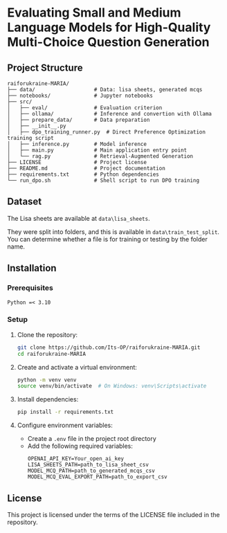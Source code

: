 # Evaluating Small and Medium Language Models for High-Quality Multi-Choice Question Generation

## Project Structure
```
raiforukraine-MARIA/
├── data/                   # Data: lisa sheets, generated mcqs
├── notebooks/              # Jupyter notebooks
├── src/                    
│   ├── eval/               # Evaluation criterion
│   ├── ollama/             # Inference and convertion with Ollama
│   ├── prepare_data/       # Data preparation
│   ├── __init__.py         
│   ├── dpo_training_runner.py  # Direct Preference Optimization training script
│   ├── inference.py        # Model inference
│   ├── main.py             # Main application entry point
│   └── rag.py              # Retrieval-Augmented Generation
├── LICENSE                 # Project license
├── README.md               # Project documentation
├── requirements.txt        # Python dependencies
└── run_dpo.sh              # Shell script to run DPO training
```

## Dataset
The Lisa sheets are available at ```data\lisa_sheets```.

They were split into folders, and this is available in ```data\train_test_split```.
You can determine whether a file is for training or testing by the folder name.

## Installation

### Prerequisites
```
Python =< 3.10
```

### Setup
1. Clone the repository:
   ```bash
   git clone https://github.com/Its-OP/raiforukraine-MARIA.git
   cd raiforukraine-MARIA
   ```

2. Create and activate a virtual environment:
   ```bash
   python -m venv venv
   source venv/bin/activate  # On Windows: venv\Scripts\activate
   ```

3. Install dependencies:
   ```bash
   pip install -r requirements.txt
   ```

4. Configure environment variables:
   - Create a `.env` file in the project root directory
   - Add the following required variables:
     ```
     OPENAI_API_KEY=Your_open_ai_key
     LISA_SHEETS_PATH=path_to_lisa_sheet_csv
     MODEL_MCQ_PATH=path_to_generated_mcqs_csv
     MODEL_MCQ_EVAL_EXPORT_PATH=path_to_export_csv
     ```

## License
This project is licensed under the terms of the LICENSE file included in the repository.
